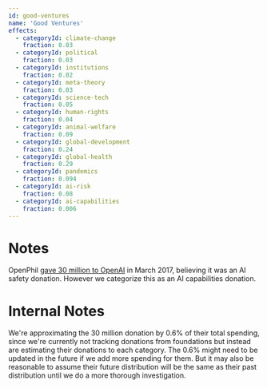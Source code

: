 ```yaml
---
id: good-ventures
name: 'Good Ventures'
effects:
  - categoryId: climate-change
    fraction: 0.03
  - categoryId: political
    fraction: 0.03
  - categoryId: institutions
    fraction: 0.02
  - categoryId: meta-theory
    fraction: 0.03
  - categoryId: science-tech
    fraction: 0.05
  - categoryId: human-rights
    fraction: 0.04
  - categoryId: animal-welfare
    fraction: 0.09
  - categoryId: global-development
    fraction: 0.24
  - categoryId: global-health
    fraction: 0.29
  - categoryId: pandemics
    fraction: 0.094
  - categoryId: ai-risk
    fraction: 0.08
  - categoryId: ai-capabilities
    fraction: 0.006
---
```


# Notes

OpenPhil [gave 30 million to OpenAI](https://www.openphilanthropy.org/grants/openai-general-support/) in
March 2017, believing it was an AI safety donation.
However we categorize this as an AI capabilities donation.

# Internal Notes

We're approximating the 30 million donation by 0.6% of their total spending, since we're currently not tracking donations from foundations but instead are estimating their donations to each category. The 0.6% might need to be updated in the future if we add more spending for them. But it may also be reasonable to assume their future distribution will be the same as their past distribution until we do a more thorough investigation.
